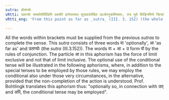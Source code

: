 ```yaml
---
sutra: वोताप्योः
vRtti: उताप्योः समर्थयोर्लिङिति वक्ष्यति प्रागेतस्मात् सूत्रावधेर्यदित ऊर्ध्वमनुक्रमिष्यामः, तत्र भूते लिङ्निमित्ते क्रियातिपत्तौ लृङ् वा भवतीत्येतदधिकृतं वेदितव्यम् ॥
vRtti_eng: 'From this point as far as _sutra_ (III. 3. 152) (the whole of the following sentence is to be taken as exerting a governing influence on the _sutras_ that follow: where there is a reason for affixing ''_Lin_'', the ''_Lrin_'' may be) optionally (employed in denoting past time, when the non-completion of the action is to be understood).'

---
```

All the words within brackets must be supplied from the previous _sutras_ to complete the sense. This _sutra_ consists of three words वा 'optionally', आ 'as far as' and उताप्योः (the _sutra_ (III.3.152)). The words वा + आ + उ form वो by the rules of conjunction. The particle आ in this aphorism has the force of limit exclusive and not that of limit inclusive. The optional use of the conditional tense will be illustrated in the following aphorisms, where, in addition to the special tenses to be employed by those rules, we may employ the conditional also under those very circumstances, in the alternative, provided that the non-completion of the action is understood. Prof. Bohtlingk translates this aphorism thus: "optionally so, in connection with उत् and अपि, the conditional tense may be employed".